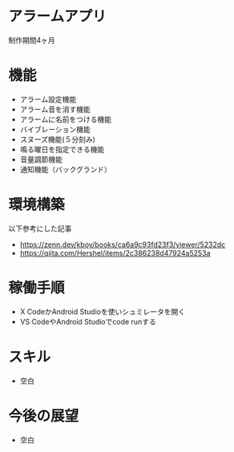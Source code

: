# アラームアプリ

制作期間4ヶ月

# 機能

- アラーム設定機能
- アラーム音を消す機能
- アラームに名前をつける機能
- バイブレーション機能
- スヌーズ機能(５分刻み)
- 鳴る曜日を指定できる機能
- 音量調節機能
- 通知機能（バックグランド）

# 環境構築
以下参考にした記事
- https://zenn.dev/kboy/books/ca6a9c93fd23f3/viewer/5232dc
- https://qiita.com/Hershel/items/2c386238d47924a5253a

# 稼働手順
- X CodeかAndroid Studioを使いシュミレータを開く
- VS CodeやAndroid Studioでcode runする

# スキル
- 空白

# 今後の展望
- 空白
